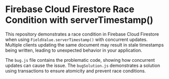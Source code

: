 # Firebase Cloud Firestore Race Condition with serverTimestamp()

This repository demonstrates a race condition in Firebase Cloud Firestore when using `FieldValue.serverTimestamp()` with concurrent updates.  Multiple clients updating the same document may result in stale timestamps being written, leading to unexpected behavior in your application.

The `bug.js` file contains the problematic code, showing how concurrent updates can cause the issue. The `bugSolution.js` demonstrates a solution using transactions to ensure atomicity and prevent race conditions.